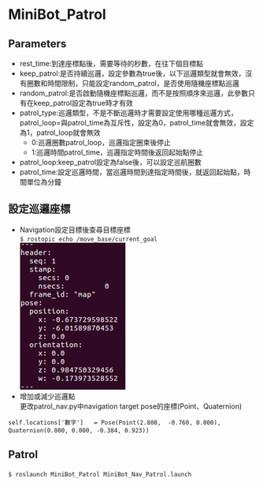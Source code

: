 # MiniBot_Patrol

## Parameters
* rest_time:到達座標點後，需要等待的秒數，在往下個目標點
* keep_patrol:是否持續巡邏，設定參數為true後，以下巡邏類型就會無效，沒有圈數和時間限制，只能設定random_patrol，是否使用隨機座標點巡邏
* random_patrol:是否啟動隨機座標點巡邏，而不是按照順序來巡邏，此參數只有在keep_patrol設定為true時才有效
* patrol_type:巡邏類型，不是不斷巡邏時才需要設定使用哪種巡邏方式，patrol_loop=與patrol_time為互斥性，設定為0，patrol_time就會無效，設定為1，patrol_loop就會無效
    *  0:巡邏圈數patrol_loop，巡邏指定圈束後停止
    *  1:巡邏時間patrol_time，巡邏指定時間後返回起始點停止
* patrol_loop:keep_patrol設定為false後，可以設定巡航圈數
* patrol_time:設定巡邏時間，當巡邏時間到達指定時間後，就返回起始點，時間單位為分鐘  

## 設定巡邏座標
* Navigation設定目標後查尋目標座標  
`$ rostopic echo /move_base/current_goal`  
![alt text](https://github.com/wowamy/MiniBot_Patrol/blob/master/document/%E5%B7%A1%E9%82%8F%E9%BB%9E%E5%BA%A7%E6%A8%99.PNG)  
* 增加或減少巡邏點  
更改patrol_nav.py中navigation target pose的座標(Point、Quaternion)  
```
self.locations['數字']   = Pose(Point(2.808,  -0.760, 0.000), Quaternion(0.000, 0.000, -0.384, 0.923))
```

## Patrol

`$ roslaunch MiniBot_Patrol MiniBot_Nav_Patrol.launch`